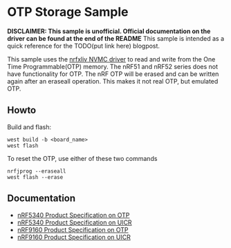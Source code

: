 # OTP Storage Sample
**DISCLAIMER: This sample is unofficial. Official documentation on the driver can be found at the end of the README**
This sample is intended as a quick reference for the TODO(put link here) blogpost.

This sample uses the [nrfxliv NVMC driver](https://developer.nordicsemi.com/nRF_Connect_SDK/doc/1.9.1/nrfx/drivers/nvmc/driver.html?highlight=uicr#c.nrfx_nvmc_all_erase) to read and write from the One Time Programmable(OTP) memory.
The nRF51 and nRF52 series does not have functionality for OTP.
The nRF OTP will be erased and can be written again after an eraseall operation. This makes it not real OTP, but emulated OTP.

## Howto
Build and flash:
```
west build -b <board_name>
west flash
```
To reset the OTP, use either of these two commands
```
nrfjprog --eraseall
west flash --erase
```

## Documentation
- [nRF5340 Product Specification on OTP](https://infocenter.nordicsemi.com/topic/ps_nrf5340/kmu.html?cp=3_0_0_6_16_3_0#kmu_otp)
- [nRF5340 Product Specification on UICR](https://infocenter.nordicsemi.com/topic/ps_nrf5340/chapters/uicr/doc/uicr.html?cp=3_0_0_4_3_2)
- [nRF9160 Product Specification on OTP](https://infocenter.nordicsemi.com/topic/ps_nrf9160/kmu.html?cp=2_0_0_5_7_3_0#kmu_otp)
- [nRF9160 Product Specification on UICR](https://infocenter.nordicsemi.com/topic/ps_nrf9160/uicr.html?cp=2_0_0_3_5)
